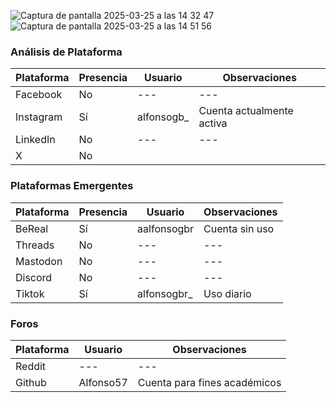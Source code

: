 ![Captura de pantalla 2025-03-25 a las 14 32 47](https://github.com/user-attachments/assets/01a5b82c-f1f6-416b-b78e-57751dd736da)
![Captura de pantalla 2025-03-25 a las 14 51 56](https://github.com/user-attachments/assets/d6c7e388-4d57-4343-b1f9-bc19d3ef4bc9)


### Análisis de Plataforma 

| Plataforma | Presencia | Usuario                 | Observaciones                                      |
|------------|----------|-------------------------|----------------------------------------------------|
| Facebook   | No       | ---          | ---                         |
| Instagram  | Sí       | alfonsogb_             | Cuenta actualmente activa                         |
| LinkedIn   | No       | ---          | ---                         |
| X          | No    |          |                    |

### Plataformas Emergentes 

| Plataforma | Presencia | Usuario            | Observaciones          |
|------------|----------|--------------------|------------------------|
| BeReal     | Sí       | aalfonsogbr    | Cuenta sin uso      |
| Threads    | No       | ---                | ---                    |
| Mastodon   | No       | ---                | ---                    |
| Discord    | No       | ---               | ---            |
| Tiktok     | Sí       | alfonsogbr_     |Uso diario  |

### Foros 
| Plataforma | Usuario                 | Observaciones|
|------------|----------|-------------------------|
| Reddit   |  ---    | ---     |
| Github          | Alfonso57          | Cuenta para fines académicos  |
